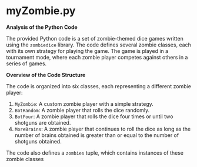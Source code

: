 # myZombie.py

**Analysis of the Python Code**

The provided Python code is a set of zombie-themed dice games written using the `zombiedice` library. The code defines several zombie classes, each with its own strategy for playing the game. The game is played in a tournament mode, where each zombie player competes against others in a series of games.

**Overview of the Code Structure**

The code is organized into six classes, each representing a different zombie player:

1. `MyZombie`: A custom zombie player with a simple strategy.
2. `BotRandom`: A zombie player that rolls the dice randomly.
3. `BotFour`: A zombie player that rolls the dice four times or until two shotguns are obtained.
4. `MoreBrains`: A zombie player that continues to roll the dice as long as the number of brains obtained is greater than or equal to the number of shotguns obtained.

The code also defines a `zombies` tuple, which contains instances of these zombie classes